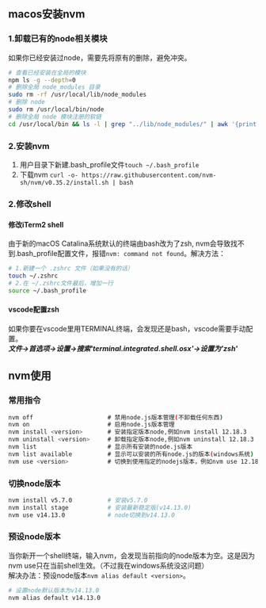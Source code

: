## macos安装nvm  
### 1.卸载已有的node相关模块  
如果你已经安装过node，需要先将原有的删除，避免冲突。
```sh
# 查看已经安装在全局的模块
npm ls -g --depth=0
# 删除全局 node_modules 目录
sudo rm -rf /usr/local/lib/node_modules
# 删除 node
sudo rm /usr/local/bin/node 
# 删除全局 node 模块注册的软链
cd /usr/local/bin && ls -l | grep "../lib/node_modules/" | awk '{print $9}'| xargs rm
```  

### 2.安装nvm
1. 用户目录下新建.bash_profile文件`touch ~/.bash_profile`
2. 下载nvm `curl -o- https://raw.githubusercontent.com/nvm-sh/nvm/v0.35.2/install.sh | bash`  

### 2.修改shell  
#### 修改iTerm2 shell
由于新的macOS Catalina系统默认的终端由bash改为了zsh, nvm会导致找不到.bash_profile配置文件，报错`nvm: command not found`。解决方法：
```sh
# 1.新建一个 .zshrc 文件（如果没有的话）
touch ~/.zshrc
# 2.在 ~/.zshrc文件最后，增加一行 
source ~/.bash_profile
```
#### vscode配置zsh
如果你要在vscode里用TERMINAL终端，会发现还是bash，vscode需要手动配置。  
***文件->首选项->设置->搜索'terminal.integrated.shell.osx'->设置为'zsh'***

## nvm使用
### 常用指令
```sh
nvm off                     # 禁用node.js版本管理(不卸载任何东西)
nvm on                      # 启用node.js版本管理
nvm install <version>       # 安装指定版本node,例如nvm install 12.18.3
nvm uninstall <version>     # 卸载指定版本node,例如nvm uninstall 12.18.3 
nvm list                    # 显示所有安装的node.js版本
nvm list available          # 显示可以安装的所有node.js的版本(windows系统)
nvm use <version>           # 切换到使用指定的nodejs版本，例如nvm use 12.18.3
```
### 切换node版本
```sh
nvm install v5.7.0          # 安装v5.7.0
nvm install stage           # 安装最新稳定版(v14.13.0)
nvm use v14.13.0            # node切换到v14.13.0
```
### 预设node版本
当你新开一个shell终端，输入nvm，会发现当前指向的node版本为空。这是因为nvm use只在当前shell生效。（不过我在windows系统没这问题）  
解决办法：预设node版本`nvm alias default <version>`。  
```sh
# 设置node默认版本为v14.13.0
nvm alias default v14.13.0 
```